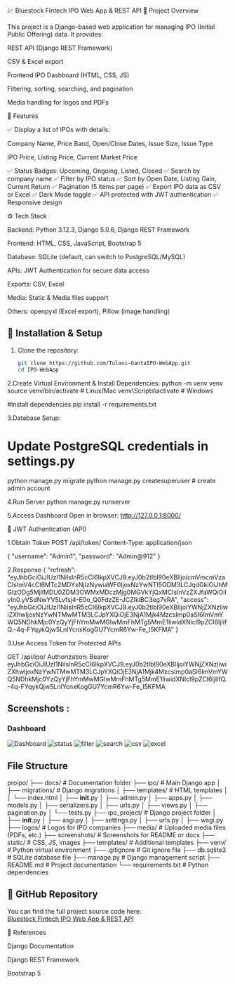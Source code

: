 💹 Bluestock Fintech IPO Web App & REST API
📌 Project Overview

This project is a Django-based web application for managing IPO (Initial Public Offering) data.
It provides:

REST API (Django REST Framework)

CSV & Excel export

Frontend IPO Dashboard (HTML, CSS, JS)

Filtering, sorting, searching, and pagination

Media handling for logos and PDFs

🚀 Features

✅ Display a list of IPOs with details:

Company Name, Price Band, Open/Close Dates, Issue Size, Issue Type

IPO Price, Listing Price, Current Market Price

✅ Status Badges: Upcoming, Ongoing, Listed, Closed
✅ Search by company name
✅ Filter by IPO status
✅ Sort by Open Date, Listing Gain, Current Return
✅ Pagination (5 items per page)
✅ Export IPO data as CSV or Excel
✅ Dark Mode toggle
✅ API protected with JWT authentication
✅ Responsive design

⚙️ Tech Stack

Backend: Python 3.12.3, Django 5.0.6, Django REST Framework

Frontend: HTML, CSS, JavaScript, Bootstrap 5

Database: SQLite (default, can switch to PostgreSQL/MySQL)

APIs: JWT Authentication for secure data access

Exports: CSV, Excel

Media: Static & Media files support

Others: openpyxl (Excel export), Pillow (image handling)

## 🔑 Installation & Setup
1. Clone the repository:
   ```bash
   git clone https://github.com/Tulasi-GantaIPO-WebApp.git
   cd IPO-WebApp


2.Create Virtual Environment & Install Dependencies: 
python -m venv venv
source venv/bin/activate    # Linux/Mac
venv\Scripts\activate       # Windows

#Install dependencies
pip install -r requirements.txt


3.Database Setup:
# Update PostgreSQL credentials in settings.py
python manage.py migrate
python manage.py createsuperuser  # create admin account


4.Run Server
python manage.py runserver

5.Access Dashboard
Open in browser: http://127.0.0.1:8000/



🔑 JWT Authentication (API)

1.Obtain Token
POST /api/token/
Content-Type: application/json

{
  "username": "Admin1",
  "password": "Admin@912"
}


2.Response
{
    "refresh": "eyJhbGciOiJIUzI1NiIsInR5cCI6IkpXVCJ9.eyJ0b2tlbl90eXBlIjoicmVmcmVzaCIsImV4cCI6MTc2MDYxNjIzNywiaWF0IjoxNzYwNTI5ODM3LCJqdGkiOiJhMGIzODg5MjllMDU0ZDM3OWMxMDczMjg0MGVkYjQxMCIsInVzZXJfaWQiOiIyIn0.yVSdNwYV5Lvfsj4-E0o_Q0FdzZE-JCZIkiBC3eg7vRA",
    "access": "eyJhbGciOiJIUzI1NiIsInR5cCI6IkpXVCJ9.eyJ0b2tlbl90eXBlIjoiYWNjZXNzIiwiZXhwIjoxNzYwNTMwMTM3LCJpYXQiOjE3NjA1Mjk4MzcsImp0aSI6ImVmYWQ5NDhkMjc0YzQyYjFhYmMwMGIwMmFhMTg5MmE1IiwidXNlcl9pZCI6IjIifQ.-4q-FYqykQjw5LnIYcnxKogGU7YcmR6Yw-Fe_l5KFMA"
}


3.Use Access Token for Protected APIs

GET /api/ipo/
Authorization: Bearer eyJhbGciOiJIUzI1NiIsInR5cCI6IkpXVCJ9.eyJ0b2tlbl90eXBlIjoiYWNjZXNzIiwiZXhwIjoxNzYwNTMwMTM3LCJpYXQiOjE3NjA1Mjk4MzcsImp0aSI6ImVmYWQ5NDhkMjc0YzQyYjFhYmMwMGIwMmFhMTg5MmE1IiwidXNlcl9pZCI6IjIifQ.-4q-FYqykQjw5LnIYcnxKogGU7YcmR6Yw-Fe_l5KFMA



## Screenshots :

### Dashboard
![Dashboard](screenshots/ipo_dashbord.jpg)
![status](screenshots/ipo_status.jpg)
![filter](screenshots/ipo_filter.jpg)
![search](screenshots/ipo_search.jpg)
![csv](screenshots/ipo_csv.jpg)
![excel](screenshots/ipo_excel.jpg)



## File Structure
proipo/
├── docs/                  # Documentation folder
├── ipo/                   # Main Django app
│   ├── migrations/        # Django migrations
│   ├── templates/         # HTML templates
│   │   └── index.html
│   ├── __init__.py
│   ├── admin.py
│   ├── apps.py
│   ├── models.py
│   ├── serializers.py
│   ├── urls.py
│   ├── views.py
│   ├── pagination.py
│   └── tests.py
├── ipo_project/           # Django project folder
│   ├── __init__.py
│   ├── asgi.py
│   ├── settings.py
│   ├── urls.py
│   ├── wsgi.py
├── logos/                 # Logos for IPO companies
├── media/                 # Uploaded media files (PDFs, etc.)
├── screenshots/           # Screenshots for README or docs
├── static/                # CSS, JS, images
├── templates/             # Additional templates
├── venv/                  # Python virtual environment
├── .gitignore             # Git ignore file
├── db.sqlite3             # SQLite database file
├── manage.py              # Django management script
├── README.md              # Project documentation
└── requirements.txt       # Python dependencies


## 📌 GitHub Repository
You can find the full project source code here:  
[Bluestock Fintech IPO Web App & REST API](https://github.com/Tulasi-Ganta/IPO-WebApp.git)


📌 References

Django Documentation

Django REST Framework

Bootstrap 5
